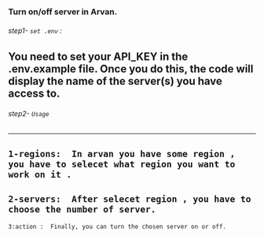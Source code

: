 ### Turn on/off server in Arvan.

###### step1- `set .env` :
 You need to set your API_KEY in the .env.example file. Once you do this, the code will display the name of the server(s) you have access to. 
---
###### step2- `Usage` 
---
`1-regions:  In arvan you have some region , you have to selecet what region you want to work on it . `
---
`2-servers:  After selecet region , you have to choose the number of server.`
---
`3:action :  Finally, you can turn the chosen server on or off.`




